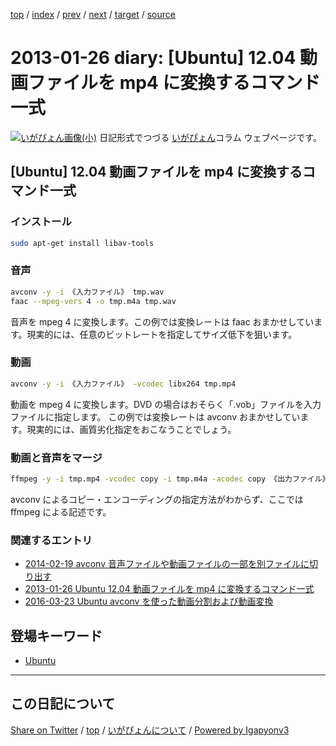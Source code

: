 [top](../index.html) 
 / [index](index.html) 
 / [prev](ig130125.html) 
 / [next](ig130128.html) 
 / [target](https://igapyon.github.io/diary/2013/ig130126.html) 
 / [source](https://github.com/igapyon/diary/blob/gh-pages/2013/ig130126.src.md) 

2013-01-26 diary: [Ubuntu] 12.04 動画ファイルを mp4 に変換するコマンド一式
=====================================================================================================
[![いがぴょん画像(小)](https://igapyon.github.io/diary/images/iga200306s.jpg "いがぴょん")](https://igapyon.github.io/diary/memo/memoigapyon.html) 日記形式でつづる [いがぴょん](https://igapyon.github.io/diary/memo/memoigapyon.html)コラム ウェブページです。

## [Ubuntu] 12.04 動画ファイルを mp4 に変換するコマンド一式


### インストール


```sh
sudo apt-get install libav-tools 
```


### 音声


```sh
avconv -y -i 《入力ファイル》 tmp.wav
faac --mpeg-vers 4 -o tmp.m4a tmp.wav
```

音声を mpeg 4 に変換します。この例では変換レートは faac おまかせしています。現実的には、任意のビットレートを指定してサイズ低下を狙います。

### 動画


```sh
avconv -y -i 《入力ファイル》 -vcodec libx264 tmp.mp4
```

動画を mpeg 4 に変換します。DVD の場合はおそらく「.vob」ファイルを入力ファイルに指定します。
この例では変換レートは avconv おまかせしています。現実的には、画質劣化指定をおこなうことでしょう。


### 動画と音声をマージ


```sh
ffmpeg -y -i tmp.mp4 -vcodec copy -i tmp.m4a -acodec copy 《出力ファイル》
```

avconv によるコピー・エンコーディングの指定方法がわからず、ここでは ffmpeg による記述です。


### 関連するエントリ


* [2014-02-19 avconv 音声ファイルや動画ファイルの一部を別ファイルに切り出す](https://igapyon.github.io/diary/2014/ig140219.html)
* [2013-01-26 Ubuntu 12.04 動画ファイルを mp4 に変換するコマンド一式](https://igapyon.github.io/diary/2013/ig130126.html)
* [2016-03-23 Ubuntu avconv を使った動画分割および動画変換](https://igapyon.github.io/diary/2016/ig160323.html)

## 登場キーワード

* [Ubuntu](../keyword/ubuntu.html)

----------------------------------------------------------------------------------------------------

## この日記について

[Share on Twitter](https://twitter.com/intent/tweet?hashtags=igapyon%2Cdiary%2C%E3%81%84%E3%81%8C%E3%81%B4%E3%82%87%E3%82%93%2CUbuntu&text=%5BUbuntu%5D+12.04+%E5%8B%95%E7%94%BB%E3%83%95%E3%82%A1%E3%82%A4%E3%83%AB%E3%82%92+mp4+%E3%81%AB%E5%A4%89%E6%8F%9B%E3%81%99%E3%82%8B%E3%82%B3%E3%83%9E%E3%83%B3%E3%83%89%E4%B8%80%E5%BC%8F&url=https%3A%2F%2Figapyon.github.io%2Fdiary%2F2013%2Fig130126.html) / [top](../index.html) / [いがぴょんについて](https://igapyon.github.io/diary/memo/memoigapyon.html) / [Powered by Igapyonv3](https://github.com/igapyon/igapyonv3)
